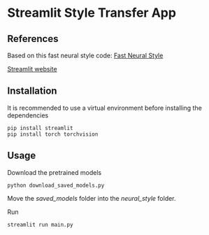 # Streamlit Style Transfer App

## References
Based on this fast neural style code:
[Fast Neural Style](https://github.com/pytorch/examples/tree/master/fast_neural_style)

[Streamlit website](https://www.streamlit.io/)

## Installation
It is recommended to use a virtual environment before installing the dependencies
```console
pip install streamlit
pip install torch torchvision
```

## Usage
Download the pretrained models
```console
python download_saved_models.py
```

Move the *saved_models* folder into the *neural_style* folder.

Run
```console
streamlit run main.py
```
